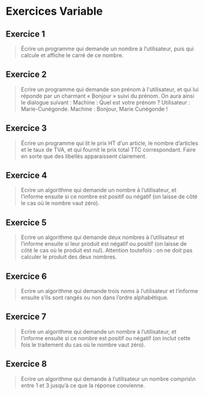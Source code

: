 # Exercices Variable


## Exercice 1 
>Écrire un programme qui demande un nombre à l’utilisateur, puis qui calcule et affiche le carré de ce nombre.

## Exercice 2 
>Ecrire un programme qui demande son prénom à l'utilisateur, et qui lui réponde par un charmant « Bonjour » suivi du prénom.
On aura ainsi le dialogue suivant :
Machine : Quel est votre prénom ? 
Utilisateur : Marie-Cunégonde. 
Machine : Bonjour, Marie Cunégonde !

## Exercice 3 
>Écrire un programme qui lit le prix HT d’un article, le nombre d’articles et le taux de TVA, et qui fournit le prix total TTC correspondant. Faire en sorte que des libellés apparaissent clairement.

## Exercice 4 
>Ecrire un algorithme qui demande un nombre à l’utilisateur, et l’informe ensuite si ce nombre est positif ou négatif (on laisse de côté le cas où le nombre vaut zéro).

## Exercice 5 
>Ecrire un algorithme qui demande deux nombres à l’utilisateur et l’informe ensuite si leur produit est négatif ou positif (on laisse de côté le cas où le produit est nul). Attention toutefois : on ne doit pas calculer le produit des deux nombres.

## Exercice 6 
>Ecrire un algorithme qui demande trois noms à l’utilisateur et l’informe ensuite s’ils sont rangés ou non dans l’ordre alphabétique.

## Exercice 7 
>Ecrire un algorithme qui demande un nombre à l’utilisateur, et l’informe ensuite si ce nombre est positif ou négatif (on inclut cette fois le traitement du cas où le nombre vaut zéro).

## Exercice 8 
>Ecrire un algorithme qui demande à l’utilisateur un nombre compris\n entre 1 et 3 jusqu’à ce que la réponse convienne.